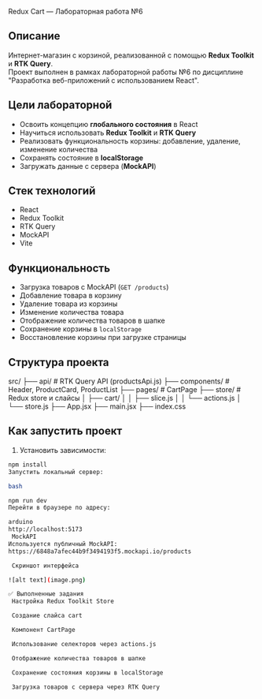  Redux Cart — Лабораторная работа №6

## Описание
Интернет-магазин с корзиной, реализованной с помощью **Redux Toolkit** и **RTK Query**.  
Проект выполнен в рамках лабораторной работы №6 по дисциплине "Разработка веб-приложений с использованием React".

##  Цели лабораторной
- Освоить концепцию **глобального состояния** в React
- Научиться использовать **Redux Toolkit** и **RTK Query**
- Реализовать функциональность корзины: добавление, удаление, изменение количества
- Сохранять состояние в **localStorage**
- Загружать данные с сервера (**MockAPI**)

##  Стек технологий
- React
- Redux Toolkit
- RTK Query
- MockAPI
- Vite

##  Функциональность
- Загрузка товаров с MockAPI (`GET /products`)
- Добавление товара в корзину
- Удаление товара из корзины
- Изменение количества товара
- Отображение количества товаров в шапке
- Сохранение корзины в `localStorage`
- Восстановление корзины при загрузке страницы

## Структура проекта
src/
├── api/ # RTK Query API (productsApi.js)
├── components/ # Header, ProductCard, ProductList
├── pages/ # CartPage
├── store/ # Redux store и слайсы
│ ├── cart/
│ │ ├── slice.js
│ │ └── actions.js
│ └── store.js
├── App.jsx
├── main.jsx
├── index.css




##  Как запустить проект

1. Установить зависимости:
```bash
npm install
Запустить локальный сервер:

bash

npm run dev
Перейти в браузере по адресу:

arduino
http://localhost:5173
 MockAPI
Используется публичный MockAPI:
https://6848a7afec44b9f3494193f5.mockapi.io/products

 Скриншот интерфейса

![alt text](image.png)

✅ Выполненные задания
 Настройка Redux Toolkit Store

 Создание слайса cart

 Компонент CartPage

 Использование селекторов через actions.js

 Отображение количества товаров в шапке

 Сохранение состояния корзины в localStorage

 Загрузка товаров с сервера через RTK Query
